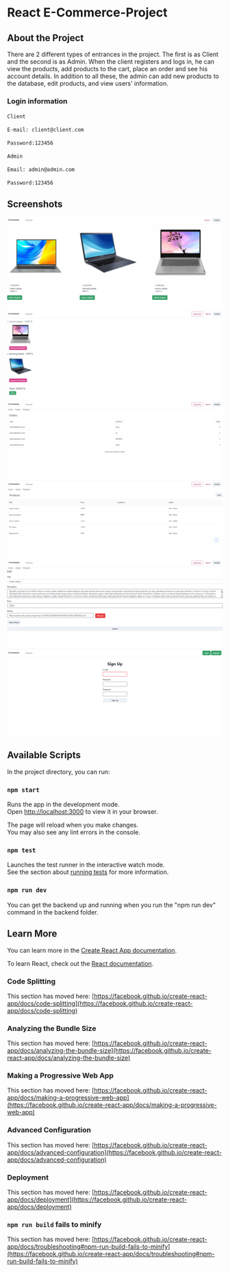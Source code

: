 # React E-Commerce-Project

## About the Project

There are 2 different types of entrances in the project. The first is as Client and the second is as Admin. When the client registers and logs in, he can view the products, add products to the cart, place an order and see his account details. In addition to all these, the admin can add new products to the database, edit products, and view users' information.

### Login information

`Client`

`E-mail: client@client.com`

`Password:123456`

`Admin`

`Email: admin@admin.com`

`Password:123456`

## Screenshots

![01!](ecommerce/client/src/photos/01.PNG)
![02!](ecommerce/client/src/photos/02.PNG)
![03!](ecommerce/client/src/photos/03.PNG)
![04!](ecommerce/client/src/photos/04.PNG)
![05!](ecommerce/client/src/photos/05.PNG)
![06!](ecommerce/client/src/photos/06.PNG)

## Available Scripts

In the project directory, you can run:

### `npm start`

Runs the app in the development mode.\
Open [http://localhost:3000](http://localhost:3000) to view it in your browser.

The page will reload when you make changes.\
You may also see any lint errors in the console.

### `npm test`

Launches the test runner in the interactive watch mode.\
See the section about [running tests](https://facebook.github.io/create-react-app/docs/running-tests) for more information.

### `npm run dev`

You can get the backend up and running when you run the "npm run dev" command in the backend folder.

## Learn More

You can learn more in the [Create React App documentation](https://facebook.github.io/create-react-app/docs/getting-started).

To learn React, check out the [React documentation](https://reactjs.org/).

### Code Splitting

This section has moved here: [https://facebook.github.io/create-react-app/docs/code-splitting](https://facebook.github.io/create-react-app/docs/code-splitting)

### Analyzing the Bundle Size

This section has moved here: [https://facebook.github.io/create-react-app/docs/analyzing-the-bundle-size](https://facebook.github.io/create-react-app/docs/analyzing-the-bundle-size)

### Making a Progressive Web App

This section has moved here: [https://facebook.github.io/create-react-app/docs/making-a-progressive-web-app](https://facebook.github.io/create-react-app/docs/making-a-progressive-web-app)

### Advanced Configuration

This section has moved here: [https://facebook.github.io/create-react-app/docs/advanced-configuration](https://facebook.github.io/create-react-app/docs/advanced-configuration)

### Deployment

This section has moved here: [https://facebook.github.io/create-react-app/docs/deployment](https://facebook.github.io/create-react-app/docs/deployment)

### `npm run build` fails to minify

This section has moved here: [https://facebook.github.io/create-react-app/docs/troubleshooting#npm-run-build-fails-to-minify](https://facebook.github.io/create-react-app/docs/troubleshooting#npm-run-build-fails-to-minify)

